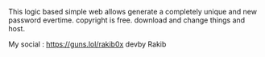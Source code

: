 This logic based simple web allows generate a completely unique and new password evertime.
copyright is free. download and change things and host.

My social : https://guns.lol/rakib0x
devby Rakib
